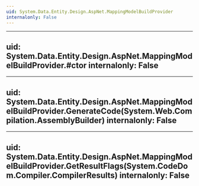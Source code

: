 ```yaml
---
uid: System.Data.Entity.Design.AspNet.MappingModelBuildProvider
internalonly: False
---
```


---
uid: System.Data.Entity.Design.AspNet.MappingModelBuildProvider.#ctor
internalonly: False
---

---
uid: System.Data.Entity.Design.AspNet.MappingModelBuildProvider.GenerateCode(System.Web.Compilation.AssemblyBuilder)
internalonly: False
---

---
uid: System.Data.Entity.Design.AspNet.MappingModelBuildProvider.GetResultFlags(System.CodeDom.Compiler.CompilerResults)
internalonly: False
---
